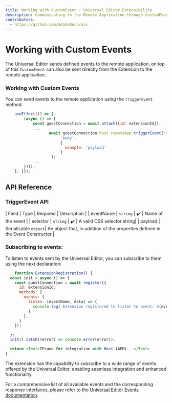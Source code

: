 ```yaml
---
title: Working with CustomEvent - Universal Editor Extensibility
description: Communicating to the Remote Application through CustomEvent
contributors:
  - https://github.com/AdobeDocs/uix
---
```


# Working with Custom Events

The Universal Editor sends defined events to the remote application, on top of this `CustomEvent` can also be sent directly from the Extension to the remote application.

### Working with Custom Events

You can send events to the remote application using the `triggerEvent` method.

```js
    useEffect(() => {
        (async () => {
            const guestConnection = await attach({id: extensionId});
            ...
                   await guestConnection.host.remoteApp.triggerEvent('my-custom-event',
                        'body',
                        {
                          example: 'payload'
                        }
                    );
            ...
        })();
    }, []);
```

## API Reference

### TriggerEvent API

| Field    | Type                                                                        | Required | Description                                                                                                                   |
| eventName | `string` | ✔️ | Name of the event | 
| selector  | `string` | ✔️ | A valid CSS selector string|
| payload  | Serializable `object`| An object that, in addition of the properties defined in the Event Constructor |


### Subscribing to events:
To listen to events sent by the Universal Editor, you can subscribe to them using the next declaration:

```js
    function ExtensionRegistration() {
  const init = async () => {
    const guestConnection = await register({
      id: extensionId,
      methods: {
        events: {
          listen: (eventName, data) => {
            console.log(`Extension registered to listen to event: ${eventName}. The event data: ${JSON.stringify(data)}`);
          }
        },
      }
    });

  };
  init().catch((error) => console.error(error));

  return <Text>IFrame for integration with Host (AEM)...</Text>
}

```

The extension has the capability to subscribe to a wide range of events offered by the Universal Editor, enabling seamless integration and enhanced functionality.

For a comprehensive list of all available events and the corresponding response interfaces, please refer to the [Universal Editor Events documentation](https://experienceleague.adobe.com/en/docs/experience-manager-cloud-service/content/implementing/developing/universal-editor/events). 
